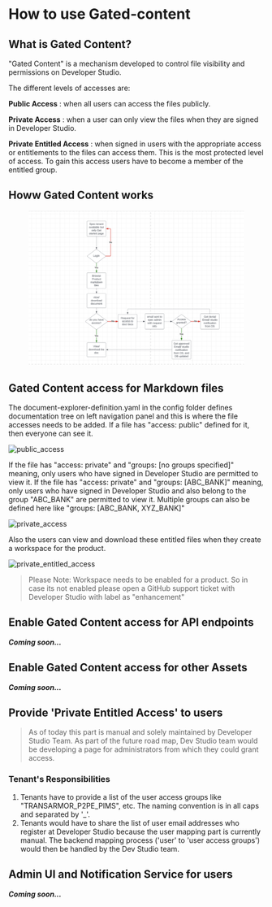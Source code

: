 # How to use Gated-content

## What is Gated Content?

"Gated Content" is a mechanism developed to control file visibility and permissions on Developer Studio.

The different levels of accesses are:

**Public Access** : when all users can access the files publicly.

**Private Access** : when a user can only view the files when they are signed in Developer Studio.

**Private Entitled Access** : when signed in users with the appropriate access or entitlements to the files can access them. This is the most protected level of access. To gain this access users have to become a member of the entitled group.



## Howw Gated Content works



<figure><img src=".gitbook/assets/image (7).png" alt=""><figcaption></figcaption></figure>

## Gated Content access for Markdown files

The document-explorer-definition.yaml in the config folder defines documentation tree on left navigation panel and this is where the file accesses needs to be added. If a file has "access: public" defined for it, then everyone can see it.

![public\_access](images/GC\_public\_access.png)

If the file has "access: private" and "groups: \[no groups specified]" meaning, only users who have signed in Developer Studio are permitted to view it. If the file has "access: private" and "groups: \[ABC\_BANK]" meaning, only users who have signed in Developer Studio and also belong to the group "ABC\_BANK" are permitted to view it. Multiple groups can also be defined here like "groups: \[ABC\_BANK, XYZ\_BANK]"

![private\_access](images/GC\_private\_access.png)

Also the users can view and download these entitled files when they create a workspace for the product.

![private\_entitled\_access](images/GC\_private\_entitled\_access.png)

> Please Note: Workspace needs to be enabled for a product. So in case its not enabled please open a GitHub support ticket with Developer Studio with label as "enhancement"

## Enable Gated Content access for API endpoints

_**Coming soon...**_

## Enable Gated Content access for other Assets

_**Coming soon...**_

## Provide 'Private Entitled Access' to users

> As of today this part is manual and solely maintained by Developer Studio Team. As part of the future road map, Dev Studio team would be developing a page for administrators from which they could grant access.

### Tenant's Responsibilities

1. Tenants have to provide a list of the user access groups like "TRANSARMOR\_P2PE\_PIMS", etc. The naming convention is in all caps and separated by '\_'.
2. Tenants would have to share the list of user email addresses who register at Developer Studio because the user mapping part is currently manual. The backend mapping process ('user' to 'user access groups') would then be handled by the Dev Studio team.

## Admin UI and Notification Service for users

_**Coming soon...**_
